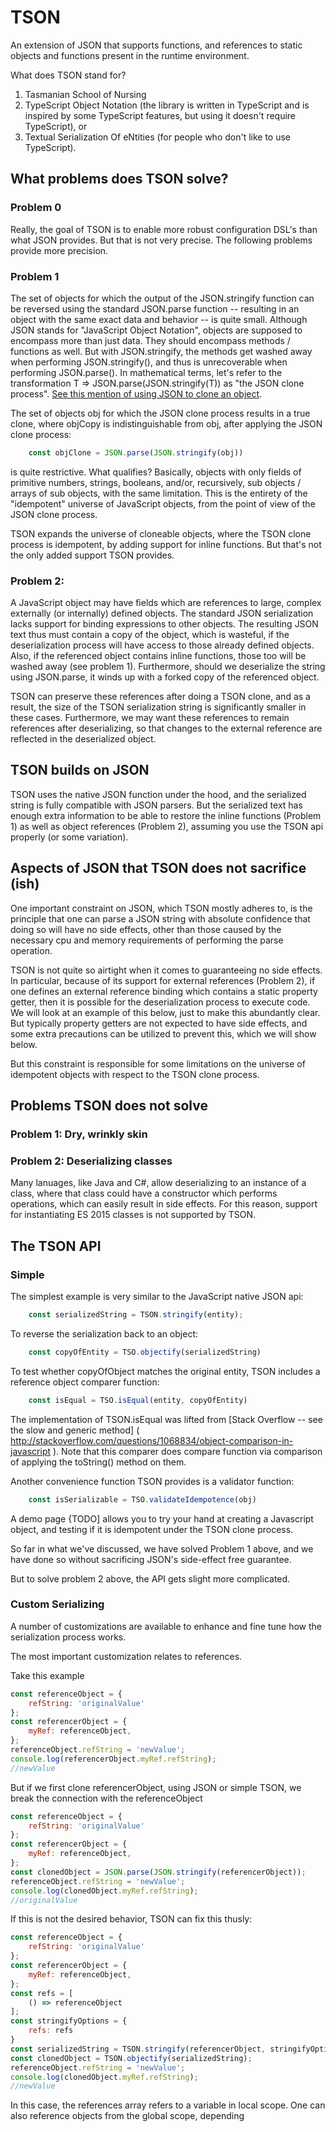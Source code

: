 # TSON

An extension of JSON that supports functions, and references to static objects and functions present in the runtime environment.

What does TSON stand for?

1.  Tasmanian School of Nursing
2.  TypeScript Object Notation (the library is written in TypeScript and is inspired by some TypeScript features, but using it doesn't require TypeScript), or 
3.  Textual Serialization Of eNtities (for people who don't like to use TypeScript).

## What problems does TSON solve?

### Problem 0

Really, the goal of TSON is to enable more robust configuration DSL's than what JSON provides.  But that is not very precise.  The following problems provide
more precision.

### Problem 1

The set of objects for which the output of the JSON.stringify function  can be reversed using the standard JSON.parse function -- 
resulting in an object with the same exact data and behavior -- is quite small.  Although JSON stands for "JavaScript Object Notation", 
objects are supposed to encompass more than just data.  They should encompass methods / functions as well.  But with JSON.stringify,  the methods get 
washed away when performing JSON.stringify(), and thus is unrecoverable when performing JSON.parse().  In mathematical terms, let's refer to 
the transformation T => JSON.parse(JSON.stringify(T)) as 
"the JSON clone process". [See this mention of using JSON to clone an object](http://heyjavascript.com/4-creative-ways-to-clone-objects/).

The set of objects obj for which the JSON clone process results in a true clone, where objCopy is indistinguishable from obj,
after applying the JSON clone process:

```javascript
    const objClone = JSON.parse(JSON.stringify(obj))
```

is quite restrictive.   What qualifies?  Basically, objects with only fields of primitive numbers, strings, booleans, and/or, 
recursively, sub objects / arrays of sub objects, with the same limitation. This is the entirety of the "idempotent" universe 
of JavaScript objects, from the point of view of the JSON clone process.

TSON expands the universe of cloneable objects, where the TSON clone process is idempotent, by adding support for inline functions.  But that's not the 
only added support TSON provides.


### Problem 2:

A JavaScript object may have fields which are references to large, complex externally (or internally) defined objects.  The standard JSON serialization lacks support for 
binding expressions to other objects.  The resulting JSON text thus must contain a copy of the object, which is wasteful, if the deserialization process
will have access to those already defined objects.  Also, if the referenced object contains inline functions, those too will be washed 
away (see problem 1).  Furthermore, should we deserialize the string using JSON.parse, it winds up with a forked copy of the referenced object.

TSON can preserve these references after doing a TSON clone, and as a result, the size of the TSON serialization string is significantly 
smaller in these cases.  Furthermore, we may want these references to remain references after deserializing, so that changes to the external reference
are reflected in the deserialized object.

## TSON builds on JSON

TSON uses the native JSON function under the hood, and the serialized string is fully compatible with JSON parsers.  But the serialized text has enough
extra information to be able to restore the inline functions (Problem 1) as well as object references (Problem 2), assuming 
you use the TSON api properly (or some variation).

## Aspects of JSON that TSON does not sacrifice (ish)

One important constraint on JSON, which TSON mostly adheres to, is the principle that one can parse a JSON string with absolute confidence that 
doing so will have no side effects, other than those caused by the necessary cpu and memory requirements of performing the parse operation.

TSON is not quite so airtight when it comes to guaranteeing no side effects.  In particular, because of its support for external references (Problem 2), 
if one defines an external reference binding which contains a static property getter, then it is possible for the deserialization process to 
execute code.  We will look at an example of this below, just to make this abundantly clear.  But typically property getters are not expected 
to have side effects, and some extra precautions can be utilized to prevent this, which we will show below. 

But this constraint is responsible for some limitations on the universe of idempotent objects with respect to the TSON clone process.

## Problems TSON does not solve

### Problem 1:  Dry, wrinkly skin

### Problem 2:  Deserializing classes

Many lanuages, like Java and C#, allow deserializing to an instance of a class, where that class could have a constructor which performs operations,
which can easily result in side effects.  For this reason, support for instantiating ES 2015 classes is not supported by TSON.

## The TSON API

### Simple

The simplest example is very similar to the JavaScript native JSON api:

```javascript
    const serializedString = TSON.stringify(entity);
```

To reverse the serialization back to an object:

```javascript
    const copyOfEntity = TSO.objectify(serializedString)
```

To test whether copyOfObject matches the original entity, TSON includes a reference object comparer function:

```javascript
    const isEqual = TSO.isEqual(entity, copyOfEntity)
```

The implementation of TSON.isEqual was lifted from [Stack Overflow -- see 
the slow and generic method] ( http://stackoverflow.com/questions/1068834/object-comparison-in-javascript ).  Note that
this comparer does compare function via comparison of applying the toString() method on them.

Another convenience function TSON provides is a validator function:

```javascript
    const isSerializable = TSO.validateIdempotence(obj)
```

A demo page {TODO] allows you to try your hand at creating a Javascript object, and testing if it is idempotent under
the TSON clone process.

So far in what we've discussed, we have solved Problem 1 above, and we have done so without sacrificing JSON's side-effect free guarantee.

But to solve problem 2 above, the API gets slight more complicated.

### Custom Serializing

A number of customizations are available to enhance and fine tune how the serialization process works.  

The most important customization relates to references.  

Take this example

```javascript
const referenceObject = {
    refString: 'originalValue'
};
const referencerObject = {
    myRef: referenceObject,
};
referenceObject.refString = 'newValue';
console.log(referencerObject.myRef.refString);
//newValue
```

But if we first clone referencerObject, using JSON or simple TSON, we break the connection with the referenceObject

```javascript
const referenceObject = {
    refString: 'originalValue'
};
const referencerObject = {
    myRef: referenceObject,
};
const clonedObject = JSON.parse(JSON.stringify(referencerObject));
referenceObject.refString = 'newValue';
console.log(clonedObject.myRef.refString);
//originalValue
```

If this is not the desired behavior, TSON can fix this thusly:

```javascript
const referenceObject = {
    refString: 'originalValue'
};
const referencerObject = {
    myRef: referenceObject,
};
const refs = [
    () => referenceObject
];
const stringifyOptions = {
    refs: refs
}
const serializedString = TSON.stringify(referencerObject, stringifyOptions);
const clonedObject = TSON.objectify(serializedString);
referenceObject.refString = 'newValue';
console.log(clonedObject.myRef.refString);
//newValue                     
```

In this case, the references array refers to a variable in local scope.  One can also reference objects from the global scope, depending